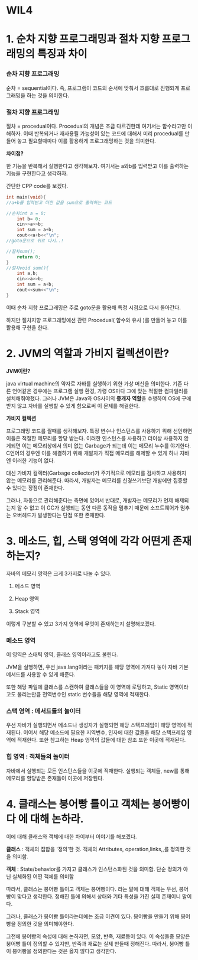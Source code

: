 # WIL4

# **1. 순차 지향 프로그래밍과 절차 지향 프로그래밍의 특징과 차이**

### **순차 지향 프로그래밍**

순차 = sequential이다. 즉, 프로그램이 코드의 순서에 맞춰서 흐름대로 진행되게 프로그래밍을 하는 것을 의미한다.

### **절차 지향 프로그래밍**

절차 = procedual이다. Procedual의 개념은 조금 다르긴한데 여기서는 함수라고만 이해하자. 이때 반복되거나 재사용될 가능성이 있는 코드에 대해서 미리 procedual를 만들어 놓고 필요할때마다 이를 활용하게 프로그래밍하는 것을 의미한다.

**차이점?**

한 기능을 반복해서 실행한다고 생각해보자. 여기서는 a와b를 입력받고 이를 출력하는 기능을 구현한다고 생각하자.

간단한 CPP code를 보겠다.

```cpp
int main(void){
//a+b를 입력받고 더한 값을 sum으로 출력하는 코드

//순차int a = 0;
    int b= 0;
    cin>>a>>b;
    int sum = a+b;
    cout<<a+b<<"\n";
//goto문으로 위로 다시..!

//절차sum();
    return 0;
}
//절차void sum(){
	int a,b;
    cin>>a>>b;
    int sum = a+b;
    cout<<sum<<"\n";
}
```

이때 순차 지향 프로그래밍은 주로 goto문을 활용해 특정 시점으로 다시 돌아간다.

하지만 절차지향 프로그래밍에선 관련 Procedual( 함수와 유사 )를 만들어 놓고 이를 활용해 구현을 한다.

# **2. JVM의 역할과 가비지 컬렉션이란?**

**JVM이란?**

java virtual machine의 약자로 자바를 실행하기 위한 가상 머신을 의미한다. 기존 다른 언어같은 경우에는 프로그램 실행 환경, 가령 OS마다 그에 맞는 적절한 컴파일러를 설치해줘야했다. 그러나 JVM은 Java와 OS사이의 **중개자 역할**을 수행하여 OS에 구애 받지 않고 자바를 실행할 수 있게 함으로써 이 문제를 해결한다.

**가비지 컬렉션**

프로그래밍 코드를 짤때를 생각해보자. 특정 변수나 인스턴스를 사용하기 위해 선언하면 이들은 적절한 메모리를 할당 받는다. 이러한 인스턴스를 사용하고 더이상 사용하지 않게되면 이는 메모리상에서 의미 없는 Garbage가 되는데 이는 메모리 누수를 야기한다. C언어의 경우엔 이를 해결하기 위해 개발자가 직접 메모리를 해제할 수 있게 하나 자바엔 이러한 기능이 없다.

대신 가비지 컬렉터(Garbage collector)가 주기적으로 메모리를 검사하고 사용하지 않는 메모리를 관리해준다. 따라서, 개발자는 메모리를 신경쓰기보단 개발에만 집중할 수 있다는 장점이 존재한다.

그러나, 자동으로 관리해준다는 측면에 있어서 반대로, 개발자는 메모리가 언제 해제되는지 알 수 없고 이 GC가 실행되는 동안 다른 동작을 멈추기 때문에 소프트웨어가 멈추는 오버헤드가 발생한다는 단점 또한 존재한다.

# **3. 메소드, 힙, 스택 영역에 각각 어떤게 존재하는지?**

자바의 메모리 영역은 크게 3가지로 나눌 수 있다.

1. 메소드 영역

2. Heap 영역

3. Stack 영역

이렇게 구분할 수 있고 3가지 영역에 무엇이 존재하는지 설명해보겠다.

### **메소드 영역**

이 영역은 스태틱 영역, 클래스 영역이라고도 불린다.

JVM을 실행하면, 우선 java.lang이라는 패키지를 해당 영역에 가져다 놓아 자바 기본 메서드를 사용할 수 있게 해준다.

또한 해당 파일에 클래스를 스캔하여 클래스들을 이 영역에 로딩하고, Static 영역이라고도 불리는만큼 전역변수인 static 변수들을 해당 영역에 적재한다.

### **스택 영역 : 메서드들의 놀이터**

우선 자바가 실행되면서 메소드나 생성자가 실행되면 해당 스택프레임이 해당 영역에 적재된다. 이어서 해당 메소드에 필요한 지역변수, 인자에 대한 값들을 해당 스택프레임 영역에 적재한다. 또한 참고하는 Heap 영역의 값들에 대한 참조 또한 이곳에 적재된다.

### **힙 영역 : 객체들의 놀이터**

자바에서 실행되는 모든 인스턴스들을 이곳에 적재한다. 실행되는 객체들, new를 통해 메모리를 할당받은 존재들이 이곳에 저장된다.

# **4. 클래스는 붕어빵 틀이고 객체는 붕어빵이다 에 대해 논하라.**

이에 대해 클래스와 객체에 대한 차이부터 이야기를 해보겠다.

**클래스** : 객체의 집합을 '정의'한 것. 객체의 Attributes, operation,links,,를 정의한 것을 의미함.

**객체** : State/behavior를 가지고 클래스가 인스턴스화된 것을 의미함. 단순 정의가 아닌 실체화된 어떤 객체를 의미함

따라서, 클래스는 붕어빵 틀이고 객체는 붕어빵이다. 라는 말에 대해 객체는 우선, 붕어빵이 맞다고 생각한다. 정해진 틀에 의해서 상태와 기타 특성을 가진 실제 존재이니 말이다.

그러나, 클래스가 붕어빵 틀이라는데에는 조금 이견이 있다. 붕어빵을 만들기 위해 붕어빵을 정의한 것을 의미해야한다.

그전에 붕어빵의 속성에 대해 논하자면, 모양, 반죽, 재료등이 있다. 이 속성들중 모양은 붕어빵 틀이 정의할 수 있지만, 반죽과 재료는 실제 만들때 정해진다. 따라서, 붕어빵 틀이 붕어빵을 정의한다는 것은 옳지 않다고 생각한다.